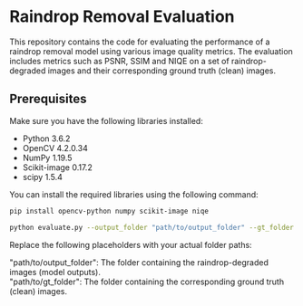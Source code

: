 # Raindrop Removal Evaluation

This repository contains the code for evaluating the performance of a raindrop removal model using various image quality metrics. The evaluation includes metrics such as PSNR, SSIM and NIQE on a set of raindrop-degraded images and their corresponding ground truth (clean) images.

## Prerequisites

Make sure you have the following libraries installed:

- Python 3.6.2
- OpenCV 4.2.0.34
- NumPy 1.19.5
- Scikit-image 0.17.2
- scipy 1.5.4

You can install the required libraries using the following command:

```bash
pip install opencv-python numpy scikit-image niqe

python evaluate.py --output_folder "path/to/output_folder" --gt_folder "path/to/gt_folder"   
```


Replace the following placeholders with your actual folder paths:

"path/to/output_folder": The folder containing the raindrop-degraded images (model outputs).  
"path/to/gt_folder": The folder containing the corresponding ground truth (clean) images.
